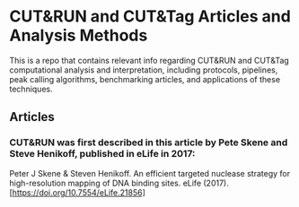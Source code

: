 # CUT&RUN and CUT&Tag Articles and Analysis Methods
This is a repo that contains relevant info regarding CUT&RUN and CUT&Tag computational analysis and interpretation, including protocols, pipelines, peak calling algorithms, benchmarking articles, and applications of these techniques.

## Articles

### CUT&RUN was first described in this article by Pete Skene and Steve Henikoff, published in eLife in 2017:
Peter J Skene & Steven Henikoff. An efficient targeted nuclease strategy for high-resolution mapping of DNA binding sites. eLife (2017). [https://doi.org/10.7554/eLife.21856]
